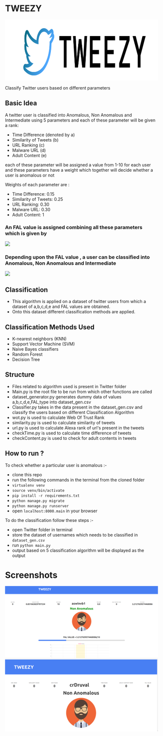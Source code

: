 # TWEEZY
<img src="main/static/main/icon-left-font.png" width = "700" height= "200">
<br>

Classify Twitter users based on different parameters

## Basic Idea
A twitter user is classified into Anomalous, Non Anomalous and Intermediate using 5 parameters and each of these parameter will be given a rank:
- Time Difference (denoted by a)
- Similarity of Tweets (b)
- URL Ranking (c)
- Malware URL (d)
- Adult Content (e)


each of these parameter will be assigned a value from 1-10 for each user and these parameters have a weight which together will decide whether a user is anomalous or not

Weights of each parameter are :
- Time Difference: 0.15
- Similarity of Tweets: 0.25
- URL Ranking: 0.30
- Malware URL: 0.30
- Adult Content: 1

### An FAL value is assigned combining all these parameters which is given by 
![](https://ieeexplore.ieee.org/mediastore_new/IEEE/content/media/8123903/8203898/8204141/8204141-alg-1-source-small.gif)

### Depending upon the FAL value , a user can be classified into Anomalous, Non Anomalous and Intermediate
![](https://ieeexplore.ieee.org/mediastore_new/IEEE/content/media/8123903/8203898/8204141/8204141-table-1-source-small.gif)


## Classification
- This algorithm is applied on a dataset of twitter users from which a dataset of a,b,c,d,e and FAL values are obtained.
- Onto this dataset different classification methods are applied.

## Classification Methods Used
- K-nearest neighbors (KNN)
- Support Vector Machine (SVM)
- Naive Bayes classifiers
- Random Forest
- Decision Tree

## Structure
* Files related to algorithm used is present in Twitter folder
* Main.py is the root file to be run from which other functions are called
* dataset_generator.py generates dummy data of values a,b,c,d,e,FAL,type into dataset_gen.csv 
* Classifier.py takes in the data present in the dataset_gen.csv and classify the users based on different Classification Algorithm
* wot.py is used to calculate Web Of Trust Rank
* similarity.py is used to calculate similarity of tweets
* url.py is used to calculate Alexa rank of url's present in the tweets
* checkTime.py is used to calculate time difference of tweets
* checkContent.py is used to check for adult contents in tweets

## How to run ?
To check whether a particular user is anomalous :-
- clone this repo
- run the following commands in the terminal from the cloned folder
- `virtualenv venv`
- `source venv/bin/activate`
- `pip install -r requirements.txt`
- `python manage.py migrate`
- `python manage.py runserver`
- open `localhost:8000.main` in your browser

To do the classification follow these steps :-
- open Twitter folder in terminal
- store the dataset of usernames which needs to be classified in  `dataset_gen.csv`
- run `python main.py`
- output based on 5 classification algorithm will be displayed as the output

# Screenshots

![1](screenshots/2.png)
![2](screenshots/1.png)